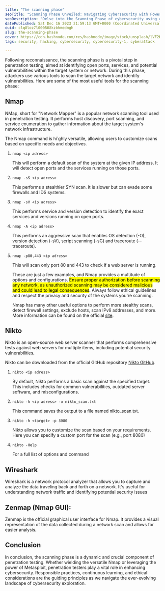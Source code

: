 ```yaml
---
title: "The scanning phase"
seoTitle: "Scanning Phase Unveiled: Navigating Cybersecurity with Powerful Tools"
seoDescription: "Delve into the Scanning Phase of cybersecurity using cutting-edge tools like Nmap,Nikto ... Uncover open ports, vulnerabilities, and network intricacies."
datePublished: Sat Dec 16 2023 21:59:13 GMT+0000 (Coordinated Universal Time)
cuid: clq8loz7l000508kzbhmedmgh
slug: the-scanning-phase
cover: https://cdn.hashnode.com/res/hashnode/image/stock/unsplash/lVF2HLzjopw/upload/49c9e4bcd294ef392eccd166351d8d1e.jpeg
tags: security, hacking, cybersecurity, cybersecurity-1, cyberattack

---
```


Following reconnaissance, the scanning phase is a pivotal step in penetration testing, aimed at identifying open ports, services, and potential vulnerabilities within the target system or network. During this phase, attackers use various tools to scan the target network and identify vulnerabilities. Here are some of the most useful tools for the scanning phase:

## Nmap

NMap, short for "Network Mapper" is a popular network scanning tool used in penetration testing. It performs host discovery, port scanning, and service enumeration to gather information about the target system's network infrastructure.

The Nmap command is hi\`ghly versatile, allowing users to customize scans based on specific needs and objectives.

1. `nmap <ip adress>`
    
    This will perform a default scan of the system at the given IP address. It will detect open ports and the services running on those ports.
    
2. `nmap -sS <ip adress>`
    
    This performs a stealthier SYN scan. It is slower but can evade some firewalls and IDS systems.
    
3. `nmap -sV <ip adress>`
    
    This performs service and version detection to identify the exact services and versions running on open ports.
    
4. `nmap -A <ip adress>`
    
    This performs an aggressive scan that enables OS detection (-O), version detection (-sV), script scanning (-sC) and traceroute (--traceroute).
    
5. `nmap -p80,443 <ip adress>`
    
    This will scan only port 80 and 443 to check if a web server is running.
    
    These are just a few examples, and Nmap provides a multitude of options and configurations. <mark>Ensure proper authorization before scanning any network, as unauthorized scanning may be considered malicious and could lead to legal consequences</mark>. Always follow ethical guidelines and respect the privacy and security of the systems you're scanning.
    
    Nmap has many other useful options to perform more stealthy scans, detect firewall settings, exclude hosts, scan IPv6 addresses, and more. More information can be found on the official [site](https://nmap.org/).
    

## Nikto

Nikto is an open-source web server scanner that performs comprehensive tests against web servers for multiple items, including potential security vulnerabilities.

Nikto can be downloaded from the official GitHub repository [Nikto GitHub](https://github.com/sullo/nikto).

1. `nikto <ip adress>`
    
    By default, Nikto performs a basic scan against the specified target. This includes checks for common vulnerabilities, outdated server software, and misconfigurations.
    
2. `nikto -h <ip adress> -o nikto_scan.txt`
    
    This command saves the output to a file named nikto\_scan.txt.
    
3. `nikto -h <target> -p 8080`
    
    Nikto allows you to customize the scan based on your requirements. Here you can specify a custom port for the scan (e.g., port 8080)
    
4. `nikto -Help`
    
    For a full list of options and command
    

## Wireshark

Wireshark is a network protocol analyzer that allows you to capture and analyze the data traveling back and forth on a network. It's useful for understanding network traffic and identifying potential security issues

## Zenmap (Nmap GUI):

Zenmap is the official graphical user interface for Nmap. It provides a visual representation of the data collected during a network scan and allows for easier analysis.

## Conclusion

In conclusion, the scanning phase is a dynamic and crucial component of penetration testing. Whether wielding the versatile Nmap or leveraging the power of Metasploit, penetration testers play a vital role in enhancing cybersecurity. Responsible practices, continuous learning, and ethical considerations are the guiding principles as we navigate the ever-evolving landscape of cybersecurity exploration.
